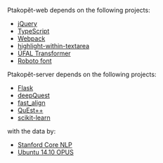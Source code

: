 Ptakopět-web depends on the following projects:
- [jQuery](https://jquery.com/)
- [TypeScript](https://www.typescriptlang.org/)
- [Webpack](https://webpack.js.org/)
- [highlight-within-textarea](https://github.com/zouharvi/highlight-within-textarea)
- [ÚFAL Transformer](https://lindat.mff.cuni.cz/services/transformer/)
- [Roboto font](https://fonts.google.com/specimen/Roboto)

Ptakopět-server depends on the following projects:
- [Flask](https://palletsprojects.com/p/flask/)
- [deepQuest](https://github.com/sheffieldnlp/deepQuest/)
- [fast_align](https://github.com/zouharvi/fast_align)
- [QuEst++](http://github.com/zouharvi/questplusplus)
- [scikit-learn](https://scikit-learn.org/stable/)

with the data by:
- [Stanford Core NLP](https://stanfordnlp.github.io/CoreNLP/)
- [Ubuntu 14.10 OPUS](http://opus.nlpl.eu/Ubuntu-v14.10.php)